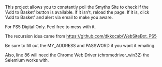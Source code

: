 This project allows you to constantly poll the Smyths Site to check if the 'Add to Basket' button is available. 
If it isn't, reload the page. If it is, click 'Add to Basket' and alert via email to make you aware.

For PS5 Digital Only. Feel free to mess with it.

The recursion idea came from https://github.com/dkkocab/WebSiteBot_PS5

Be sure to fill out the MY_ADDRESS and PASSWORD if you want it emailing.

Also, line 86 will need the Chrome Web Driver (chromedriver_win32) the Selemium works with.
